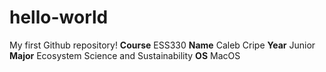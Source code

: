 # hello-world
My first Github repository!
**Course** ESS330
**Name** Caleb Cripe
**Year** Junior
**Major** Ecosystem Science and Sustainability
**OS** MacOS